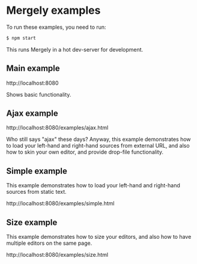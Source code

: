 # Mergely examples

To run these examples, you need to run:

```bash
$ npm start
```

This runs Mergely in a hot dev-server for development.  

## Main example
http://localhost:8080

Shows basic functionality.

## Ajax example

http://localhost:8080/examples/ajax.html

Who still says "ajax" these days?  Anyway, this example demonstrates how to load your left-hand and right-hand sources from external URL, and also how to skin your own editor, and provide drop-file functionality.

## Simple example

This example demonstrates how to load your left-hand and right-hand sources from static text.

http://localhost:8080/examples/simple.html

## Size example

This example demonstrates how to size your editors, and also how to have multiple editors on the same page.

http://localhost:8080/examples/size.html
